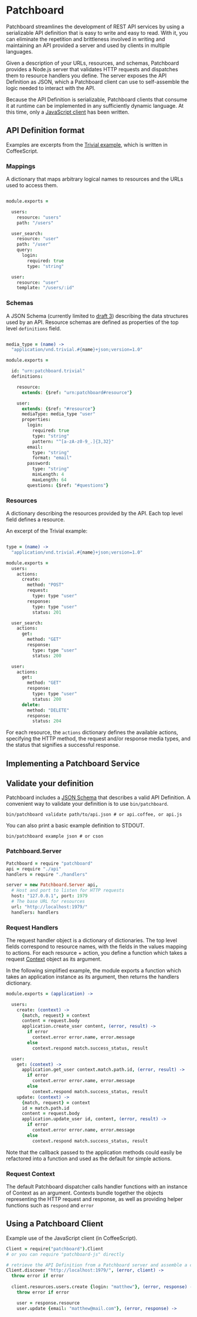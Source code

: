 # Patchboard

Patchboard streamlines the development of REST API services by using a serializable API definition that is easy to write and easy to read. With it, you can eliminate the repetition and brittleness involved in writing and maintaining an API provided a server and used by clients in multiple languages.

Given a description of your URLs, resources, and schemas, Patchboard provides a Node.js server that validates HTTP requests and dispatches them to resource handlers you define.  The server exposes the API Definition as JSON, which a Patchboard client can use to self-assemble the logic needed to interact with the API.

Because the API Definition is serializable, Patchboard clients that consume it at runtime can be implemented in any sufficiently dynamic language.  At this time, only a [JavaScript client][patchboard-js] has been written.


## API Definition format

Examples are excerpts from the [Trivial example][patchboard-trivial], which is written in CoffeeScript.

### Mappings

A dictionary that maps arbitrary logical names to resources and the URLs used to access them.

```.coffee

module.exports =

  users:
    resource: "users"
    path: "/users"

  user_search:
    resource: "user"
    path: "/user"
    query:
      login:
        required: true
        type: "string"

  user:
    resource: "user"
    template: "/users/:id"
```

### Schemas

A JSON Schema (currently limited to [draft 3][json-schema-3]) describing the data structures used by an API. Resource schemas are defined as properties of the top level `definitions` field.  


```.coffee

media_type = (name) ->
  "application/vnd.trivial.#{name}+json;version=1.0"

module.exports =

  id: "urn:patchboard.trivial"
  definitions:

    resource:
      extends: {$ref: "urn:patchboard#resource"}

    user:
      extends: {$ref: "#resource"}
      mediaType: media_type "user"
      properties:
        login:
          required: true
          type: "string"
          pattern: "^[a-zA-z0-9_.]{3,32}"
        email:
          type: "string"
          format: "email"
        password:
          type: "string"
          minLength: 4
          maxLength: 64
        questions: {$ref: "#questions"}
```


### Resources

A dictionary describing the resources provided by the API.  Each top level field defines a resource.

An excerpt of the Trivial example:

```.coffee

type = (name) ->
  "application/vnd.trivial.#{name}+json;version=1.0"

module.exports =
  users:
    actions:
      create:
        method: "POST"
        request:
          type: type "user"
        response:
          type: type "user"
          status: 201

  user_search:
    actions:
      get:
        method: "GET"
        response:
          type: type "user"
          status: 200

  user:
    actions:
      get:
        method: "GET"
        response:
          type: type "user"
          status: 200
      delete:
        method: "DELETE"
        response:
          status: 204
```

For each resource, the `actions` dictionary defines the available actions, specifying the HTTP method, the request and/or response media types, and the status that signifies a successful response.


## Implementing a Patchboard Service

## Validate your definition

Patchboard includes a [JSON Schema][patchboard-def-schema] that describes a valid API Definition. A convenient way to validate your definition is to use `bin/patchboard`.

    bin/patchboard validate path/to/api.json # or api.coffee, or api.js

You can also print a basic example definition to STDOUT.

    bin/patchboard example json # or cson


### Patchboard.Server

```coffee
Patchboard = require "patchboard"
api = require "./api"
handlers = require "./handlers"

server = new Patchboard.Server api,
  # Host and port to listen for HTTP requests
  host: "127.0.0.1", port: 1979
  # The base URL for resources
  url: "http://localhost:1979/"
  handlers: handlers

```

### Request Handlers

The request handler object is a dictionary of dictionaries.  The top level fields correspond to resource names, with the fields in the values mapping to actions.  For each resource + action, you define a function which takes a request [Context](#request-context) object as its argument.

In the following simplified example, the module exports a function which takes an application instance as its argument, then returns the handlers dictionary.

```coffee
module.exports = (application) ->

  users:
    create: (context) ->
      {match, request} = context
      content = request.body
      application.create_user content, (error, result) -> 
        if error
          context.error error.name, error.message
        else
          context.respond match.success_status, result

  user:
    get: (context) ->
      application.get_user context.match.path.id, (error, result) ->
        if error
          context.error error.name, error.message
        else
          context.respond match.success_status, result
    update: (context) ->
      {match, request} = context
      id = match.path.id
      content = request.body
      application.update_user id, content, (error, result) ->
        if error
          context.error error.name, error.message
        else
          context.respond match.success_status, result

```

Note that the callback passed to the application methods could easily be refactored into a function and used as the default for simple actions.

### Request Context

The default Patchboard dispatcher calls handler functions with an instance of Context as an argument.  Contexts bundle together the objects representing the HTTP request and response, as well as providing helper functions such as `respond` and `error`


## Using a Patchboard Client

Example use of the JavaScript client (in CoffeeScript).

```coffee
Client = require("patchboard").Client
# or you can require "patchboard-js" directly

# retrieve the API Definition from a Patchboard server and assemble a client.
Client.discover "http://localhost:1979/", (error, client) ->
  throw error if error
  
  client.resources.users.create {login: "matthew"}, (error, response) ->
    throw error if error

    user = response.resource
    user.update {email: "matthew@mail.com"}, (error, response) ->

```


[patchboard-js]:https://github.com/automatthew/patchboard-js
[json-schema-3]:http://tools.ietf.org/html/draft-zyp-json-schema-03
[patchboard-trivial]:https://github.com/automatthew/patchboard-examples/tree/master/trivial
[patchboard-def-schema]:https://github.com/automatthew/patchboard/blob/master/schema.json

